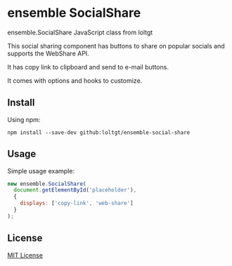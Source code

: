 # ensemble SocialShare

ensemble.SocialShare JavaScript class from loltgt

This social sharing component has buttons to share on popular socials and supports the WebShare API.

It has copy link to clipboard and send to e-mail buttons.

It comes with options and hooks to customize.


## Install

Using npm:
```shell
npm install --save-dev github:loltgt/ensemble-social-share
```

## Usage

Simple usage example:
```javascript
new ensemble.SocialShare(
  document.getElementById('placeholder'),
  {
    displays: ['copy-link', 'web-share']
  }
);
```

## License

[MIT License](LICENSE)
